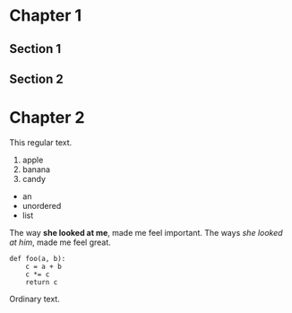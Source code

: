 Chapter 1
=========

Section 1
---------

## Section 2

# Chapter 2

This regular text.

1. apple
2. banana
3. candy

- an
- unordered
- list

The way **she looked at me**, made me feel important.
The ways *she looked at him*, made me feel great.

    def foo(a, b):
        c = a + b
        c *= c
        return c

Ordinary text.
